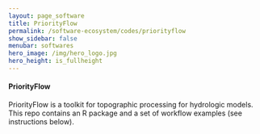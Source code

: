 ```yaml
---
layout: page_software
title: PriorityFlow
permalink: /software-ecosystem/codes/priorityflow
show_sidebar: false
menubar: softwares
hero_image: /img/hero_logo.jpg
hero_height: is_fullheight
---
```


#### PriorityFlow [<i class="fab fa-github"></i>](https://github.com/lecondon/PriorityFlow)

PriorityFlow is a toolkit for topographic processing for hydrologic models. This repo contains an R package and a set of workflow examples (see instructions below).
